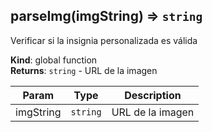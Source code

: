 <a name="parseImg"></a>

## parseImg(imgString) ⇒ <code>string</code>
Verificar si la insignia personalizada es válida

**Kind**: global function  
**Returns**: <code>string</code> - URL de la imagen  

| Param | Type | Description |
| --- | --- | --- |
| imgString | <code>string</code> | URL de la imagen |

